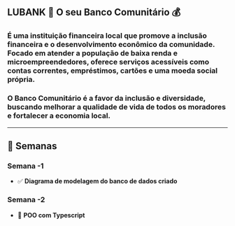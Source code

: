 ## LUBANK 🏦 O seu Banco Comunitário 💰

### É uma instituição financeira local que promove a inclusão financeira e o desenvolvimento econômico da comunidade. Focado em atender a população de baixa renda e microempreendedores, oferece serviços acessíveis como contas correntes, empréstimos, cartões e uma moeda social própria.

### O Banco Comunitário é a favor da inclusão e diversidade, buscando melhorar a qualidade de vida de todos os moradores e fortalecer a economia local.

---

## 📅 Semanas

###  Semana -1
- ✅ **Diagrama de modelagem do banco de dados criado**

###  Semana -2
- 🔲 **POO com Typescript**

